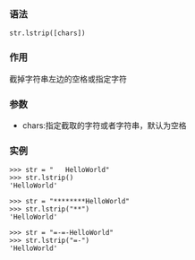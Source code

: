 ### 语法

```
str.lstrip([chars])
```

### 作用

截掉字符串左边的空格或指定字符

### 参数

* chars:指定截取的字符或者字符串，默认为空格

### 实例

```
>>> str = "   HelloWorld"
>>> str.lstrip()
'HelloWorld'

>>> str = "********HelloWorld"
>>> str.lstrip("**")
'HelloWorld'

>>> str = "=-=-HelloWorld"
>>> str.lstrip("=-")
'HelloWorld'
```



